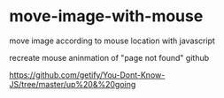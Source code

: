 # move-image-with-mouse
move image according to mouse location with javascript


recreate mouse aninmation of "page not found" github

https://github.com/getify/You-Dont-Know-JS/tree/master/up%20&%20going
